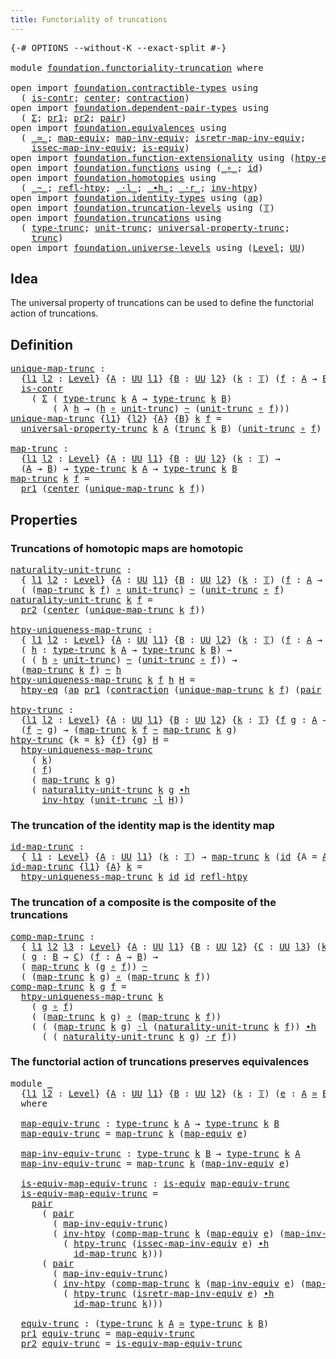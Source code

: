 ```yaml
---
title: Functoriality of truncations
---
```


<pre class="Agda"><a id="54" class="Symbol">{-#</a> <a id="58" class="Keyword">OPTIONS</a> <a id="66" class="Pragma">--without-K</a> <a id="78" class="Pragma">--exact-split</a> <a id="92" class="Symbol">#-}</a>

<a id="97" class="Keyword">module</a> <a id="104" href="foundation.functoriality-truncation.html" class="Module">foundation.functoriality-truncation</a> <a id="140" class="Keyword">where</a>

<a id="147" class="Keyword">open</a> <a id="152" class="Keyword">import</a> <a id="159" href="foundation.contractible-types.html" class="Module">foundation.contractible-types</a> <a id="189" class="Keyword">using</a>
  <a id="197" class="Symbol">(</a> <a id="199" href="foundation-core.contractible-types.html#1006" class="Function">is-contr</a><a id="207" class="Symbol">;</a> <a id="209" href="foundation-core.contractible-types.html#1098" class="Function">center</a><a id="215" class="Symbol">;</a> <a id="217" href="foundation-core.contractible-types.html#1438" class="Function">contraction</a><a id="228" class="Symbol">)</a>
<a id="230" class="Keyword">open</a> <a id="235" class="Keyword">import</a> <a id="242" href="foundation.dependent-pair-types.html" class="Module">foundation.dependent-pair-types</a> <a id="274" class="Keyword">using</a>
  <a id="282" class="Symbol">(</a> <a id="284" href="foundation-core.dependent-pair-types.html#515" class="Record">Σ</a><a id="285" class="Symbol">;</a> <a id="287" href="foundation-core.dependent-pair-types.html#605" class="Field">pr1</a><a id="290" class="Symbol">;</a> <a id="292" href="foundation-core.dependent-pair-types.html#617" class="Field">pr2</a><a id="295" class="Symbol">;</a> <a id="297" href="foundation-core.dependent-pair-types.html#588" class="InductiveConstructor">pair</a><a id="301" class="Symbol">)</a>
<a id="303" class="Keyword">open</a> <a id="308" class="Keyword">import</a> <a id="315" href="foundation.equivalences.html" class="Module">foundation.equivalences</a> <a id="339" class="Keyword">using</a>
  <a id="347" class="Symbol">(</a> <a id="349" href="foundation-core.equivalences.html#1621" class="Function Operator">_≃_</a><a id="352" class="Symbol">;</a> <a id="354" href="foundation-core.equivalences.html#1821" class="Function">map-equiv</a><a id="363" class="Symbol">;</a> <a id="365" href="foundation-core.equivalences.html#5036" class="Function">map-inv-equiv</a><a id="378" class="Symbol">;</a> <a id="380" href="foundation-core.equivalences.html#5251" class="Function">isretr-map-inv-equiv</a><a id="400" class="Symbol">;</a>
    <a id="406" href="foundation-core.equivalences.html#5119" class="Function">issec-map-inv-equiv</a><a id="425" class="Symbol">;</a> <a id="427" href="foundation-core.equivalences.html#1556" class="Function">is-equiv</a><a id="435" class="Symbol">)</a>
<a id="437" class="Keyword">open</a> <a id="442" class="Keyword">import</a> <a id="449" href="foundation.function-extensionality.html" class="Module">foundation.function-extensionality</a> <a id="484" class="Keyword">using</a> <a id="490" class="Symbol">(</a><a id="491" href="foundation-core.function-extensionality.html#965" class="Function">htpy-eq</a><a id="498" class="Symbol">)</a>
<a id="500" class="Keyword">open</a> <a id="505" class="Keyword">import</a> <a id="512" href="foundation.functions.html" class="Module">foundation.functions</a> <a id="533" class="Keyword">using</a> <a id="539" class="Symbol">(</a><a id="540" href="foundation-core.functions.html#420" class="Function Operator">_∘_</a><a id="543" class="Symbol">;</a> <a id="545" href="foundation-core.functions.html#322" class="Function">id</a><a id="547" class="Symbol">)</a>
<a id="549" class="Keyword">open</a> <a id="554" class="Keyword">import</a> <a id="561" href="foundation.homotopies.html" class="Module">foundation.homotopies</a> <a id="583" class="Keyword">using</a>
  <a id="591" class="Symbol">(</a> <a id="593" href="foundation-core.homotopies.html#627" class="Function Operator">_~_</a><a id="596" class="Symbol">;</a> <a id="598" href="foundation-core.homotopies.html#741" class="Function">refl-htpy</a><a id="607" class="Symbol">;</a> <a id="609" href="foundation-core.homotopies.html#1877" class="Function Operator">_·l_</a><a id="613" class="Symbol">;</a> <a id="615" href="foundation-core.homotopies.html#1167" class="Function Operator">_∙h_</a><a id="619" class="Symbol">;</a> <a id="621" href="foundation-core.homotopies.html#2083" class="Function Operator">_·r_</a><a id="625" class="Symbol">;</a> <a id="627" href="foundation-core.homotopies.html#998" class="Function">inv-htpy</a><a id="635" class="Symbol">)</a>
<a id="637" class="Keyword">open</a> <a id="642" class="Keyword">import</a> <a id="649" href="foundation.identity-types.html" class="Module">foundation.identity-types</a> <a id="675" class="Keyword">using</a> <a id="681" class="Symbol">(</a><a id="682" href="foundation-core.identity-types.html#4003" class="Function">ap</a><a id="684" class="Symbol">)</a>
<a id="686" class="Keyword">open</a> <a id="691" class="Keyword">import</a> <a id="698" href="foundation.truncation-levels.html" class="Module">foundation.truncation-levels</a> <a id="727" class="Keyword">using</a> <a id="733" class="Symbol">(</a><a id="734" href="foundation-core.truncation-levels.html#395" class="Datatype">𝕋</a><a id="735" class="Symbol">)</a>
<a id="737" class="Keyword">open</a> <a id="742" class="Keyword">import</a> <a id="749" href="foundation.truncations.html" class="Module">foundation.truncations</a> <a id="772" class="Keyword">using</a>
  <a id="780" class="Symbol">(</a> <a id="782" href="foundation.truncations.html#1298" class="Postulate">type-trunc</a><a id="792" class="Symbol">;</a> <a id="794" href="foundation.truncations.html#1586" class="Postulate">unit-trunc</a><a id="804" class="Symbol">;</a> <a id="806" href="foundation.truncations.html#2162" class="Function">universal-property-trunc</a><a id="830" class="Symbol">;</a>
    <a id="836" href="foundation.truncations.html#1446" class="Function">trunc</a><a id="841" class="Symbol">)</a>
<a id="843" class="Keyword">open</a> <a id="848" class="Keyword">import</a> <a id="855" href="foundation.universe-levels.html" class="Module">foundation.universe-levels</a> <a id="882" class="Keyword">using</a> <a id="888" class="Symbol">(</a><a id="889" href="Agda.Primitive.html#597" class="Postulate">Level</a><a id="894" class="Symbol">;</a> <a id="896" href="foundation-core.universe-levels.html#235" class="Primitive">UU</a><a id="898" class="Symbol">)</a>
</pre>
## Idea

The universal property of truncations can be used to define the functorial action of truncations.

## Definition

<pre class="Agda"><a id="unique-map-trunc"></a><a id="1036" href="foundation.functoriality-truncation.html#1036" class="Function">unique-map-trunc</a> <a id="1053" class="Symbol">:</a>
  <a id="1057" class="Symbol">{</a><a id="1058" href="foundation.functoriality-truncation.html#1058" class="Bound">l1</a> <a id="1061" href="foundation.functoriality-truncation.html#1061" class="Bound">l2</a> <a id="1064" class="Symbol">:</a> <a id="1066" href="Agda.Primitive.html#597" class="Postulate">Level</a><a id="1071" class="Symbol">}</a> <a id="1073" class="Symbol">{</a><a id="1074" href="foundation.functoriality-truncation.html#1074" class="Bound">A</a> <a id="1076" class="Symbol">:</a> <a id="1078" href="foundation-core.universe-levels.html#235" class="Primitive">UU</a> <a id="1081" href="foundation.functoriality-truncation.html#1058" class="Bound">l1</a><a id="1083" class="Symbol">}</a> <a id="1085" class="Symbol">{</a><a id="1086" href="foundation.functoriality-truncation.html#1086" class="Bound">B</a> <a id="1088" class="Symbol">:</a> <a id="1090" href="foundation-core.universe-levels.html#235" class="Primitive">UU</a> <a id="1093" href="foundation.functoriality-truncation.html#1061" class="Bound">l2</a><a id="1095" class="Symbol">}</a> <a id="1097" class="Symbol">(</a><a id="1098" href="foundation.functoriality-truncation.html#1098" class="Bound">k</a> <a id="1100" class="Symbol">:</a> <a id="1102" href="foundation-core.truncation-levels.html#395" class="Datatype">𝕋</a><a id="1103" class="Symbol">)</a> <a id="1105" class="Symbol">(</a><a id="1106" href="foundation.functoriality-truncation.html#1106" class="Bound">f</a> <a id="1108" class="Symbol">:</a> <a id="1110" href="foundation.functoriality-truncation.html#1074" class="Bound">A</a> <a id="1112" class="Symbol">→</a> <a id="1114" href="foundation.functoriality-truncation.html#1086" class="Bound">B</a><a id="1115" class="Symbol">)</a> <a id="1117" class="Symbol">→</a>
  <a id="1121" href="foundation-core.contractible-types.html#1006" class="Function">is-contr</a>
    <a id="1134" class="Symbol">(</a> <a id="1136" href="foundation-core.dependent-pair-types.html#515" class="Record">Σ</a> <a id="1138" class="Symbol">(</a> <a id="1140" href="foundation.truncations.html#1298" class="Postulate">type-trunc</a> <a id="1151" href="foundation.functoriality-truncation.html#1098" class="Bound">k</a> <a id="1153" href="foundation.functoriality-truncation.html#1074" class="Bound">A</a> <a id="1155" class="Symbol">→</a> <a id="1157" href="foundation.truncations.html#1298" class="Postulate">type-trunc</a> <a id="1168" href="foundation.functoriality-truncation.html#1098" class="Bound">k</a> <a id="1170" href="foundation.functoriality-truncation.html#1086" class="Bound">B</a><a id="1171" class="Symbol">)</a>
        <a id="1181" class="Symbol">(</a> <a id="1183" class="Symbol">λ</a> <a id="1185" href="foundation.functoriality-truncation.html#1185" class="Bound">h</a> <a id="1187" class="Symbol">→</a> <a id="1189" class="Symbol">(</a><a id="1190" href="foundation.functoriality-truncation.html#1185" class="Bound">h</a> <a id="1192" href="foundation-core.functions.html#420" class="Function Operator">∘</a> <a id="1194" href="foundation.truncations.html#1586" class="Postulate">unit-trunc</a><a id="1204" class="Symbol">)</a> <a id="1206" href="foundation-core.homotopies.html#627" class="Function Operator">~</a> <a id="1208" class="Symbol">(</a><a id="1209" href="foundation.truncations.html#1586" class="Postulate">unit-trunc</a> <a id="1220" href="foundation-core.functions.html#420" class="Function Operator">∘</a> <a id="1222" href="foundation.functoriality-truncation.html#1106" class="Bound">f</a><a id="1223" class="Symbol">)))</a>
<a id="1227" href="foundation.functoriality-truncation.html#1036" class="Function">unique-map-trunc</a> <a id="1244" class="Symbol">{</a><a id="1245" href="foundation.functoriality-truncation.html#1245" class="Bound">l1</a><a id="1247" class="Symbol">}</a> <a id="1249" class="Symbol">{</a><a id="1250" href="foundation.functoriality-truncation.html#1250" class="Bound">l2</a><a id="1252" class="Symbol">}</a> <a id="1254" class="Symbol">{</a><a id="1255" href="foundation.functoriality-truncation.html#1255" class="Bound">A</a><a id="1256" class="Symbol">}</a> <a id="1258" class="Symbol">{</a><a id="1259" href="foundation.functoriality-truncation.html#1259" class="Bound">B</a><a id="1260" class="Symbol">}</a> <a id="1262" href="foundation.functoriality-truncation.html#1262" class="Bound">k</a> <a id="1264" href="foundation.functoriality-truncation.html#1264" class="Bound">f</a> <a id="1266" class="Symbol">=</a>
  <a id="1270" href="foundation.truncations.html#2162" class="Function">universal-property-trunc</a> <a id="1295" href="foundation.functoriality-truncation.html#1262" class="Bound">k</a> <a id="1297" href="foundation.functoriality-truncation.html#1255" class="Bound">A</a> <a id="1299" class="Symbol">(</a><a id="1300" href="foundation.truncations.html#1446" class="Function">trunc</a> <a id="1306" href="foundation.functoriality-truncation.html#1262" class="Bound">k</a> <a id="1308" href="foundation.functoriality-truncation.html#1259" class="Bound">B</a><a id="1309" class="Symbol">)</a> <a id="1311" class="Symbol">(</a><a id="1312" href="foundation.truncations.html#1586" class="Postulate">unit-trunc</a> <a id="1323" href="foundation-core.functions.html#420" class="Function Operator">∘</a> <a id="1325" href="foundation.functoriality-truncation.html#1264" class="Bound">f</a><a id="1326" class="Symbol">)</a>

<a id="map-trunc"></a><a id="1329" href="foundation.functoriality-truncation.html#1329" class="Function">map-trunc</a> <a id="1339" class="Symbol">:</a>
  <a id="1343" class="Symbol">{</a><a id="1344" href="foundation.functoriality-truncation.html#1344" class="Bound">l1</a> <a id="1347" href="foundation.functoriality-truncation.html#1347" class="Bound">l2</a> <a id="1350" class="Symbol">:</a> <a id="1352" href="Agda.Primitive.html#597" class="Postulate">Level</a><a id="1357" class="Symbol">}</a> <a id="1359" class="Symbol">{</a><a id="1360" href="foundation.functoriality-truncation.html#1360" class="Bound">A</a> <a id="1362" class="Symbol">:</a> <a id="1364" href="foundation-core.universe-levels.html#235" class="Primitive">UU</a> <a id="1367" href="foundation.functoriality-truncation.html#1344" class="Bound">l1</a><a id="1369" class="Symbol">}</a> <a id="1371" class="Symbol">{</a><a id="1372" href="foundation.functoriality-truncation.html#1372" class="Bound">B</a> <a id="1374" class="Symbol">:</a> <a id="1376" href="foundation-core.universe-levels.html#235" class="Primitive">UU</a> <a id="1379" href="foundation.functoriality-truncation.html#1347" class="Bound">l2</a><a id="1381" class="Symbol">}</a> <a id="1383" class="Symbol">(</a><a id="1384" href="foundation.functoriality-truncation.html#1384" class="Bound">k</a> <a id="1386" class="Symbol">:</a> <a id="1388" href="foundation-core.truncation-levels.html#395" class="Datatype">𝕋</a><a id="1389" class="Symbol">)</a> <a id="1391" class="Symbol">→</a>
  <a id="1395" class="Symbol">(</a><a id="1396" href="foundation.functoriality-truncation.html#1360" class="Bound">A</a> <a id="1398" class="Symbol">→</a> <a id="1400" href="foundation.functoriality-truncation.html#1372" class="Bound">B</a><a id="1401" class="Symbol">)</a> <a id="1403" class="Symbol">→</a> <a id="1405" href="foundation.truncations.html#1298" class="Postulate">type-trunc</a> <a id="1416" href="foundation.functoriality-truncation.html#1384" class="Bound">k</a> <a id="1418" href="foundation.functoriality-truncation.html#1360" class="Bound">A</a> <a id="1420" class="Symbol">→</a> <a id="1422" href="foundation.truncations.html#1298" class="Postulate">type-trunc</a> <a id="1433" href="foundation.functoriality-truncation.html#1384" class="Bound">k</a> <a id="1435" href="foundation.functoriality-truncation.html#1372" class="Bound">B</a>
<a id="1437" href="foundation.functoriality-truncation.html#1329" class="Function">map-trunc</a> <a id="1447" href="foundation.functoriality-truncation.html#1447" class="Bound">k</a> <a id="1449" href="foundation.functoriality-truncation.html#1449" class="Bound">f</a> <a id="1451" class="Symbol">=</a>
  <a id="1455" href="foundation-core.dependent-pair-types.html#605" class="Field">pr1</a> <a id="1459" class="Symbol">(</a><a id="1460" href="foundation-core.contractible-types.html#1098" class="Function">center</a> <a id="1467" class="Symbol">(</a><a id="1468" href="foundation.functoriality-truncation.html#1036" class="Function">unique-map-trunc</a> <a id="1485" href="foundation.functoriality-truncation.html#1447" class="Bound">k</a> <a id="1487" href="foundation.functoriality-truncation.html#1449" class="Bound">f</a><a id="1488" class="Symbol">))</a>
</pre>
## Properties

### Truncations of homotopic maps are homotopic

<pre class="Agda"><a id="naturality-unit-trunc"></a><a id="1568" href="foundation.functoriality-truncation.html#1568" class="Function">naturality-unit-trunc</a> <a id="1590" class="Symbol">:</a>
  <a id="1594" class="Symbol">{</a> <a id="1596" href="foundation.functoriality-truncation.html#1596" class="Bound">l1</a> <a id="1599" href="foundation.functoriality-truncation.html#1599" class="Bound">l2</a> <a id="1602" class="Symbol">:</a> <a id="1604" href="Agda.Primitive.html#597" class="Postulate">Level</a><a id="1609" class="Symbol">}</a> <a id="1611" class="Symbol">{</a><a id="1612" href="foundation.functoriality-truncation.html#1612" class="Bound">A</a> <a id="1614" class="Symbol">:</a> <a id="1616" href="foundation-core.universe-levels.html#235" class="Primitive">UU</a> <a id="1619" href="foundation.functoriality-truncation.html#1596" class="Bound">l1</a><a id="1621" class="Symbol">}</a> <a id="1623" class="Symbol">{</a><a id="1624" href="foundation.functoriality-truncation.html#1624" class="Bound">B</a> <a id="1626" class="Symbol">:</a> <a id="1628" href="foundation-core.universe-levels.html#235" class="Primitive">UU</a> <a id="1631" href="foundation.functoriality-truncation.html#1599" class="Bound">l2</a><a id="1633" class="Symbol">}</a> <a id="1635" class="Symbol">(</a><a id="1636" href="foundation.functoriality-truncation.html#1636" class="Bound">k</a> <a id="1638" class="Symbol">:</a> <a id="1640" href="foundation-core.truncation-levels.html#395" class="Datatype">𝕋</a><a id="1641" class="Symbol">)</a> <a id="1643" class="Symbol">(</a><a id="1644" href="foundation.functoriality-truncation.html#1644" class="Bound">f</a> <a id="1646" class="Symbol">:</a> <a id="1648" href="foundation.functoriality-truncation.html#1612" class="Bound">A</a> <a id="1650" class="Symbol">→</a> <a id="1652" href="foundation.functoriality-truncation.html#1624" class="Bound">B</a><a id="1653" class="Symbol">)</a> <a id="1655" class="Symbol">→</a>
  <a id="1659" class="Symbol">(</a> <a id="1661" class="Symbol">(</a><a id="1662" href="foundation.functoriality-truncation.html#1329" class="Function">map-trunc</a> <a id="1672" href="foundation.functoriality-truncation.html#1636" class="Bound">k</a> <a id="1674" href="foundation.functoriality-truncation.html#1644" class="Bound">f</a><a id="1675" class="Symbol">)</a> <a id="1677" href="foundation-core.functions.html#420" class="Function Operator">∘</a> <a id="1679" href="foundation.truncations.html#1586" class="Postulate">unit-trunc</a><a id="1689" class="Symbol">)</a> <a id="1691" href="foundation-core.homotopies.html#627" class="Function Operator">~</a> <a id="1693" class="Symbol">(</a><a id="1694" href="foundation.truncations.html#1586" class="Postulate">unit-trunc</a> <a id="1705" href="foundation-core.functions.html#420" class="Function Operator">∘</a> <a id="1707" href="foundation.functoriality-truncation.html#1644" class="Bound">f</a><a id="1708" class="Symbol">)</a>
<a id="1710" href="foundation.functoriality-truncation.html#1568" class="Function">naturality-unit-trunc</a> <a id="1732" href="foundation.functoriality-truncation.html#1732" class="Bound">k</a> <a id="1734" href="foundation.functoriality-truncation.html#1734" class="Bound">f</a> <a id="1736" class="Symbol">=</a>
  <a id="1740" href="foundation-core.dependent-pair-types.html#617" class="Field">pr2</a> <a id="1744" class="Symbol">(</a><a id="1745" href="foundation-core.contractible-types.html#1098" class="Function">center</a> <a id="1752" class="Symbol">(</a><a id="1753" href="foundation.functoriality-truncation.html#1036" class="Function">unique-map-trunc</a> <a id="1770" href="foundation.functoriality-truncation.html#1732" class="Bound">k</a> <a id="1772" href="foundation.functoriality-truncation.html#1734" class="Bound">f</a><a id="1773" class="Symbol">))</a>

<a id="htpy-uniqueness-map-trunc"></a><a id="1777" href="foundation.functoriality-truncation.html#1777" class="Function">htpy-uniqueness-map-trunc</a> <a id="1803" class="Symbol">:</a>
  <a id="1807" class="Symbol">{</a> <a id="1809" href="foundation.functoriality-truncation.html#1809" class="Bound">l1</a> <a id="1812" href="foundation.functoriality-truncation.html#1812" class="Bound">l2</a> <a id="1815" class="Symbol">:</a> <a id="1817" href="Agda.Primitive.html#597" class="Postulate">Level</a><a id="1822" class="Symbol">}</a> <a id="1824" class="Symbol">{</a><a id="1825" href="foundation.functoriality-truncation.html#1825" class="Bound">A</a> <a id="1827" class="Symbol">:</a> <a id="1829" href="foundation-core.universe-levels.html#235" class="Primitive">UU</a> <a id="1832" href="foundation.functoriality-truncation.html#1809" class="Bound">l1</a><a id="1834" class="Symbol">}</a> <a id="1836" class="Symbol">{</a><a id="1837" href="foundation.functoriality-truncation.html#1837" class="Bound">B</a> <a id="1839" class="Symbol">:</a> <a id="1841" href="foundation-core.universe-levels.html#235" class="Primitive">UU</a> <a id="1844" href="foundation.functoriality-truncation.html#1812" class="Bound">l2</a><a id="1846" class="Symbol">}</a> <a id="1848" class="Symbol">(</a><a id="1849" href="foundation.functoriality-truncation.html#1849" class="Bound">k</a> <a id="1851" class="Symbol">:</a> <a id="1853" href="foundation-core.truncation-levels.html#395" class="Datatype">𝕋</a><a id="1854" class="Symbol">)</a> <a id="1856" class="Symbol">(</a><a id="1857" href="foundation.functoriality-truncation.html#1857" class="Bound">f</a> <a id="1859" class="Symbol">:</a> <a id="1861" href="foundation.functoriality-truncation.html#1825" class="Bound">A</a> <a id="1863" class="Symbol">→</a> <a id="1865" href="foundation.functoriality-truncation.html#1837" class="Bound">B</a><a id="1866" class="Symbol">)</a> <a id="1868" class="Symbol">→</a>
  <a id="1872" class="Symbol">(</a> <a id="1874" href="foundation.functoriality-truncation.html#1874" class="Bound">h</a> <a id="1876" class="Symbol">:</a> <a id="1878" href="foundation.truncations.html#1298" class="Postulate">type-trunc</a> <a id="1889" href="foundation.functoriality-truncation.html#1849" class="Bound">k</a> <a id="1891" href="foundation.functoriality-truncation.html#1825" class="Bound">A</a> <a id="1893" class="Symbol">→</a> <a id="1895" href="foundation.truncations.html#1298" class="Postulate">type-trunc</a> <a id="1906" href="foundation.functoriality-truncation.html#1849" class="Bound">k</a> <a id="1908" href="foundation.functoriality-truncation.html#1837" class="Bound">B</a><a id="1909" class="Symbol">)</a> <a id="1911" class="Symbol">→</a>
  <a id="1915" class="Symbol">(</a> <a id="1917" class="Symbol">(</a> <a id="1919" href="foundation.functoriality-truncation.html#1874" class="Bound">h</a> <a id="1921" href="foundation-core.functions.html#420" class="Function Operator">∘</a> <a id="1923" href="foundation.truncations.html#1586" class="Postulate">unit-trunc</a><a id="1933" class="Symbol">)</a> <a id="1935" href="foundation-core.homotopies.html#627" class="Function Operator">~</a> <a id="1937" class="Symbol">(</a><a id="1938" href="foundation.truncations.html#1586" class="Postulate">unit-trunc</a> <a id="1949" href="foundation-core.functions.html#420" class="Function Operator">∘</a> <a id="1951" href="foundation.functoriality-truncation.html#1857" class="Bound">f</a><a id="1952" class="Symbol">))</a> <a id="1955" class="Symbol">→</a>
  <a id="1959" class="Symbol">(</a><a id="1960" href="foundation.functoriality-truncation.html#1329" class="Function">map-trunc</a> <a id="1970" href="foundation.functoriality-truncation.html#1849" class="Bound">k</a> <a id="1972" href="foundation.functoriality-truncation.html#1857" class="Bound">f</a><a id="1973" class="Symbol">)</a> <a id="1975" href="foundation-core.homotopies.html#627" class="Function Operator">~</a> <a id="1977" href="foundation.functoriality-truncation.html#1874" class="Bound">h</a>
<a id="1979" href="foundation.functoriality-truncation.html#1777" class="Function">htpy-uniqueness-map-trunc</a> <a id="2005" href="foundation.functoriality-truncation.html#2005" class="Bound">k</a> <a id="2007" href="foundation.functoriality-truncation.html#2007" class="Bound">f</a> <a id="2009" href="foundation.functoriality-truncation.html#2009" class="Bound">h</a> <a id="2011" href="foundation.functoriality-truncation.html#2011" class="Bound">H</a> <a id="2013" class="Symbol">=</a>
  <a id="2017" href="foundation-core.function-extensionality.html#965" class="Function">htpy-eq</a> <a id="2025" class="Symbol">(</a><a id="2026" href="foundation-core.identity-types.html#4003" class="Function">ap</a> <a id="2029" href="foundation-core.dependent-pair-types.html#605" class="Field">pr1</a> <a id="2033" class="Symbol">(</a><a id="2034" href="foundation-core.contractible-types.html#1438" class="Function">contraction</a> <a id="2046" class="Symbol">(</a><a id="2047" href="foundation.functoriality-truncation.html#1036" class="Function">unique-map-trunc</a> <a id="2064" href="foundation.functoriality-truncation.html#2005" class="Bound">k</a> <a id="2066" href="foundation.functoriality-truncation.html#2007" class="Bound">f</a><a id="2067" class="Symbol">)</a> <a id="2069" class="Symbol">(</a><a id="2070" href="foundation-core.dependent-pair-types.html#588" class="InductiveConstructor">pair</a> <a id="2075" href="foundation.functoriality-truncation.html#2009" class="Bound">h</a> <a id="2077" href="foundation.functoriality-truncation.html#2011" class="Bound">H</a><a id="2078" class="Symbol">)))</a>

<a id="htpy-trunc"></a><a id="2083" href="foundation.functoriality-truncation.html#2083" class="Function">htpy-trunc</a> <a id="2094" class="Symbol">:</a>
  <a id="2098" class="Symbol">{</a><a id="2099" href="foundation.functoriality-truncation.html#2099" class="Bound">l1</a> <a id="2102" href="foundation.functoriality-truncation.html#2102" class="Bound">l2</a> <a id="2105" class="Symbol">:</a> <a id="2107" href="Agda.Primitive.html#597" class="Postulate">Level</a><a id="2112" class="Symbol">}</a> <a id="2114" class="Symbol">{</a><a id="2115" href="foundation.functoriality-truncation.html#2115" class="Bound">A</a> <a id="2117" class="Symbol">:</a> <a id="2119" href="foundation-core.universe-levels.html#235" class="Primitive">UU</a> <a id="2122" href="foundation.functoriality-truncation.html#2099" class="Bound">l1</a><a id="2124" class="Symbol">}</a> <a id="2126" class="Symbol">{</a><a id="2127" href="foundation.functoriality-truncation.html#2127" class="Bound">B</a> <a id="2129" class="Symbol">:</a> <a id="2131" href="foundation-core.universe-levels.html#235" class="Primitive">UU</a> <a id="2134" href="foundation.functoriality-truncation.html#2102" class="Bound">l2</a><a id="2136" class="Symbol">}</a> <a id="2138" class="Symbol">{</a><a id="2139" href="foundation.functoriality-truncation.html#2139" class="Bound">k</a> <a id="2141" class="Symbol">:</a> <a id="2143" href="foundation-core.truncation-levels.html#395" class="Datatype">𝕋</a><a id="2144" class="Symbol">}</a> <a id="2146" class="Symbol">{</a><a id="2147" href="foundation.functoriality-truncation.html#2147" class="Bound">f</a> <a id="2149" href="foundation.functoriality-truncation.html#2149" class="Bound">g</a> <a id="2151" class="Symbol">:</a> <a id="2153" href="foundation.functoriality-truncation.html#2115" class="Bound">A</a> <a id="2155" class="Symbol">→</a> <a id="2157" href="foundation.functoriality-truncation.html#2127" class="Bound">B</a><a id="2158" class="Symbol">}</a> <a id="2160" class="Symbol">→</a>
  <a id="2164" class="Symbol">(</a><a id="2165" href="foundation.functoriality-truncation.html#2147" class="Bound">f</a> <a id="2167" href="foundation-core.homotopies.html#627" class="Function Operator">~</a> <a id="2169" href="foundation.functoriality-truncation.html#2149" class="Bound">g</a><a id="2170" class="Symbol">)</a> <a id="2172" class="Symbol">→</a> <a id="2174" class="Symbol">(</a><a id="2175" href="foundation.functoriality-truncation.html#1329" class="Function">map-trunc</a> <a id="2185" href="foundation.functoriality-truncation.html#2139" class="Bound">k</a> <a id="2187" href="foundation.functoriality-truncation.html#2147" class="Bound">f</a> <a id="2189" href="foundation-core.homotopies.html#627" class="Function Operator">~</a> <a id="2191" href="foundation.functoriality-truncation.html#1329" class="Function">map-trunc</a> <a id="2201" href="foundation.functoriality-truncation.html#2139" class="Bound">k</a> <a id="2203" href="foundation.functoriality-truncation.html#2149" class="Bound">g</a><a id="2204" class="Symbol">)</a>
<a id="2206" href="foundation.functoriality-truncation.html#2083" class="Function">htpy-trunc</a> <a id="2217" class="Symbol">{</a><a id="2218" class="Argument">k</a> <a id="2220" class="Symbol">=</a> <a id="2222" href="foundation.functoriality-truncation.html#2222" class="Bound">k</a><a id="2223" class="Symbol">}</a> <a id="2225" class="Symbol">{</a><a id="2226" href="foundation.functoriality-truncation.html#2226" class="Bound">f</a><a id="2227" class="Symbol">}</a> <a id="2229" class="Symbol">{</a><a id="2230" href="foundation.functoriality-truncation.html#2230" class="Bound">g</a><a id="2231" class="Symbol">}</a> <a id="2233" href="foundation.functoriality-truncation.html#2233" class="Bound">H</a> <a id="2235" class="Symbol">=</a>
  <a id="2239" href="foundation.functoriality-truncation.html#1777" class="Function">htpy-uniqueness-map-trunc</a>
    <a id="2269" class="Symbol">(</a> <a id="2271" href="foundation.functoriality-truncation.html#2222" class="Bound">k</a><a id="2272" class="Symbol">)</a>
    <a id="2278" class="Symbol">(</a> <a id="2280" href="foundation.functoriality-truncation.html#2226" class="Bound">f</a><a id="2281" class="Symbol">)</a>
    <a id="2287" class="Symbol">(</a> <a id="2289" href="foundation.functoriality-truncation.html#1329" class="Function">map-trunc</a> <a id="2299" href="foundation.functoriality-truncation.html#2222" class="Bound">k</a> <a id="2301" href="foundation.functoriality-truncation.html#2230" class="Bound">g</a><a id="2302" class="Symbol">)</a>
    <a id="2308" class="Symbol">(</a> <a id="2310" href="foundation.functoriality-truncation.html#1568" class="Function">naturality-unit-trunc</a> <a id="2332" href="foundation.functoriality-truncation.html#2222" class="Bound">k</a> <a id="2334" href="foundation.functoriality-truncation.html#2230" class="Bound">g</a> <a id="2336" href="foundation-core.homotopies.html#1167" class="Function Operator">∙h</a>
      <a id="2345" href="foundation-core.homotopies.html#998" class="Function">inv-htpy</a> <a id="2354" class="Symbol">(</a><a id="2355" href="foundation.truncations.html#1586" class="Postulate">unit-trunc</a> <a id="2366" href="foundation-core.homotopies.html#1877" class="Function Operator">·l</a> <a id="2369" href="foundation.functoriality-truncation.html#2233" class="Bound">H</a><a id="2370" class="Symbol">))</a>
</pre>
### The truncation of the identity map is the identity map

<pre class="Agda"><a id="id-map-trunc"></a><a id="2446" href="foundation.functoriality-truncation.html#2446" class="Function">id-map-trunc</a> <a id="2459" class="Symbol">:</a>
  <a id="2463" class="Symbol">{</a> <a id="2465" href="foundation.functoriality-truncation.html#2465" class="Bound">l1</a> <a id="2468" class="Symbol">:</a> <a id="2470" href="Agda.Primitive.html#597" class="Postulate">Level</a><a id="2475" class="Symbol">}</a> <a id="2477" class="Symbol">{</a><a id="2478" href="foundation.functoriality-truncation.html#2478" class="Bound">A</a> <a id="2480" class="Symbol">:</a> <a id="2482" href="foundation-core.universe-levels.html#235" class="Primitive">UU</a> <a id="2485" href="foundation.functoriality-truncation.html#2465" class="Bound">l1</a><a id="2487" class="Symbol">}</a> <a id="2489" class="Symbol">(</a><a id="2490" href="foundation.functoriality-truncation.html#2490" class="Bound">k</a> <a id="2492" class="Symbol">:</a> <a id="2494" href="foundation-core.truncation-levels.html#395" class="Datatype">𝕋</a><a id="2495" class="Symbol">)</a> <a id="2497" class="Symbol">→</a> <a id="2499" href="foundation.functoriality-truncation.html#1329" class="Function">map-trunc</a> <a id="2509" href="foundation.functoriality-truncation.html#2490" class="Bound">k</a> <a id="2511" class="Symbol">(</a><a id="2512" href="foundation-core.functions.html#322" class="Function">id</a> <a id="2515" class="Symbol">{</a><a id="2516" class="Argument">A</a> <a id="2518" class="Symbol">=</a> <a id="2520" href="foundation.functoriality-truncation.html#2478" class="Bound">A</a><a id="2521" class="Symbol">})</a> <a id="2524" href="foundation-core.homotopies.html#627" class="Function Operator">~</a> <a id="2526" href="foundation-core.functions.html#322" class="Function">id</a>
<a id="2529" href="foundation.functoriality-truncation.html#2446" class="Function">id-map-trunc</a> <a id="2542" class="Symbol">{</a><a id="2543" href="foundation.functoriality-truncation.html#2543" class="Bound">l1</a><a id="2545" class="Symbol">}</a> <a id="2547" class="Symbol">{</a><a id="2548" href="foundation.functoriality-truncation.html#2548" class="Bound">A</a><a id="2549" class="Symbol">}</a> <a id="2551" href="foundation.functoriality-truncation.html#2551" class="Bound">k</a> <a id="2553" class="Symbol">=</a>
  <a id="2557" href="foundation.functoriality-truncation.html#1777" class="Function">htpy-uniqueness-map-trunc</a> <a id="2583" href="foundation.functoriality-truncation.html#2551" class="Bound">k</a> <a id="2585" href="foundation-core.functions.html#322" class="Function">id</a> <a id="2588" href="foundation-core.functions.html#322" class="Function">id</a> <a id="2591" href="foundation-core.homotopies.html#741" class="Function">refl-htpy</a>
</pre>
### The truncation of a composite is the composite of the truncations

<pre class="Agda"><a id="comp-map-trunc"></a><a id="2685" href="foundation.functoriality-truncation.html#2685" class="Function">comp-map-trunc</a> <a id="2700" class="Symbol">:</a>
  <a id="2704" class="Symbol">{</a> <a id="2706" href="foundation.functoriality-truncation.html#2706" class="Bound">l1</a> <a id="2709" href="foundation.functoriality-truncation.html#2709" class="Bound">l2</a> <a id="2712" href="foundation.functoriality-truncation.html#2712" class="Bound">l3</a> <a id="2715" class="Symbol">:</a> <a id="2717" href="Agda.Primitive.html#597" class="Postulate">Level</a><a id="2722" class="Symbol">}</a> <a id="2724" class="Symbol">{</a><a id="2725" href="foundation.functoriality-truncation.html#2725" class="Bound">A</a> <a id="2727" class="Symbol">:</a> <a id="2729" href="foundation-core.universe-levels.html#235" class="Primitive">UU</a> <a id="2732" href="foundation.functoriality-truncation.html#2706" class="Bound">l1</a><a id="2734" class="Symbol">}</a> <a id="2736" class="Symbol">{</a><a id="2737" href="foundation.functoriality-truncation.html#2737" class="Bound">B</a> <a id="2739" class="Symbol">:</a> <a id="2741" href="foundation-core.universe-levels.html#235" class="Primitive">UU</a> <a id="2744" href="foundation.functoriality-truncation.html#2709" class="Bound">l2</a><a id="2746" class="Symbol">}</a> <a id="2748" class="Symbol">{</a><a id="2749" href="foundation.functoriality-truncation.html#2749" class="Bound">C</a> <a id="2751" class="Symbol">:</a> <a id="2753" href="foundation-core.universe-levels.html#235" class="Primitive">UU</a> <a id="2756" href="foundation.functoriality-truncation.html#2712" class="Bound">l3</a><a id="2758" class="Symbol">}</a> <a id="2760" class="Symbol">(</a><a id="2761" href="foundation.functoriality-truncation.html#2761" class="Bound">k</a> <a id="2763" class="Symbol">:</a> <a id="2765" href="foundation-core.truncation-levels.html#395" class="Datatype">𝕋</a><a id="2766" class="Symbol">)</a>
  <a id="2770" class="Symbol">(</a> <a id="2772" href="foundation.functoriality-truncation.html#2772" class="Bound">g</a> <a id="2774" class="Symbol">:</a> <a id="2776" href="foundation.functoriality-truncation.html#2737" class="Bound">B</a> <a id="2778" class="Symbol">→</a> <a id="2780" href="foundation.functoriality-truncation.html#2749" class="Bound">C</a><a id="2781" class="Symbol">)</a> <a id="2783" class="Symbol">(</a><a id="2784" href="foundation.functoriality-truncation.html#2784" class="Bound">f</a> <a id="2786" class="Symbol">:</a> <a id="2788" href="foundation.functoriality-truncation.html#2725" class="Bound">A</a> <a id="2790" class="Symbol">→</a> <a id="2792" href="foundation.functoriality-truncation.html#2737" class="Bound">B</a><a id="2793" class="Symbol">)</a> <a id="2795" class="Symbol">→</a>
  <a id="2799" class="Symbol">(</a> <a id="2801" href="foundation.functoriality-truncation.html#1329" class="Function">map-trunc</a> <a id="2811" href="foundation.functoriality-truncation.html#2761" class="Bound">k</a> <a id="2813" class="Symbol">(</a><a id="2814" href="foundation.functoriality-truncation.html#2772" class="Bound">g</a> <a id="2816" href="foundation-core.functions.html#420" class="Function Operator">∘</a> <a id="2818" href="foundation.functoriality-truncation.html#2784" class="Bound">f</a><a id="2819" class="Symbol">))</a> <a id="2822" href="foundation-core.homotopies.html#627" class="Function Operator">~</a>
  <a id="2826" class="Symbol">(</a> <a id="2828" class="Symbol">(</a><a id="2829" href="foundation.functoriality-truncation.html#1329" class="Function">map-trunc</a> <a id="2839" href="foundation.functoriality-truncation.html#2761" class="Bound">k</a> <a id="2841" href="foundation.functoriality-truncation.html#2772" class="Bound">g</a><a id="2842" class="Symbol">)</a> <a id="2844" href="foundation-core.functions.html#420" class="Function Operator">∘</a> <a id="2846" class="Symbol">(</a><a id="2847" href="foundation.functoriality-truncation.html#1329" class="Function">map-trunc</a> <a id="2857" href="foundation.functoriality-truncation.html#2761" class="Bound">k</a> <a id="2859" href="foundation.functoriality-truncation.html#2784" class="Bound">f</a><a id="2860" class="Symbol">))</a>
<a id="2863" href="foundation.functoriality-truncation.html#2685" class="Function">comp-map-trunc</a> <a id="2878" href="foundation.functoriality-truncation.html#2878" class="Bound">k</a> <a id="2880" href="foundation.functoriality-truncation.html#2880" class="Bound">g</a> <a id="2882" href="foundation.functoriality-truncation.html#2882" class="Bound">f</a> <a id="2884" class="Symbol">=</a>
  <a id="2888" href="foundation.functoriality-truncation.html#1777" class="Function">htpy-uniqueness-map-trunc</a> <a id="2914" href="foundation.functoriality-truncation.html#2878" class="Bound">k</a>
    <a id="2920" class="Symbol">(</a> <a id="2922" href="foundation.functoriality-truncation.html#2880" class="Bound">g</a> <a id="2924" href="foundation-core.functions.html#420" class="Function Operator">∘</a> <a id="2926" href="foundation.functoriality-truncation.html#2882" class="Bound">f</a><a id="2927" class="Symbol">)</a>
    <a id="2933" class="Symbol">(</a> <a id="2935" class="Symbol">(</a><a id="2936" href="foundation.functoriality-truncation.html#1329" class="Function">map-trunc</a> <a id="2946" href="foundation.functoriality-truncation.html#2878" class="Bound">k</a> <a id="2948" href="foundation.functoriality-truncation.html#2880" class="Bound">g</a><a id="2949" class="Symbol">)</a> <a id="2951" href="foundation-core.functions.html#420" class="Function Operator">∘</a> <a id="2953" class="Symbol">(</a><a id="2954" href="foundation.functoriality-truncation.html#1329" class="Function">map-trunc</a> <a id="2964" href="foundation.functoriality-truncation.html#2878" class="Bound">k</a> <a id="2966" href="foundation.functoriality-truncation.html#2882" class="Bound">f</a><a id="2967" class="Symbol">))</a>
    <a id="2974" class="Symbol">(</a> <a id="2976" class="Symbol">(</a> <a id="2978" class="Symbol">(</a><a id="2979" href="foundation.functoriality-truncation.html#1329" class="Function">map-trunc</a> <a id="2989" href="foundation.functoriality-truncation.html#2878" class="Bound">k</a> <a id="2991" href="foundation.functoriality-truncation.html#2880" class="Bound">g</a><a id="2992" class="Symbol">)</a> <a id="2994" href="foundation-core.homotopies.html#1877" class="Function Operator">·l</a> <a id="2997" class="Symbol">(</a><a id="2998" href="foundation.functoriality-truncation.html#1568" class="Function">naturality-unit-trunc</a> <a id="3020" href="foundation.functoriality-truncation.html#2878" class="Bound">k</a> <a id="3022" href="foundation.functoriality-truncation.html#2882" class="Bound">f</a><a id="3023" class="Symbol">))</a> <a id="3026" href="foundation-core.homotopies.html#1167" class="Function Operator">∙h</a>
      <a id="3035" class="Symbol">(</a> <a id="3037" class="Symbol">(</a> <a id="3039" href="foundation.functoriality-truncation.html#1568" class="Function">naturality-unit-trunc</a> <a id="3061" href="foundation.functoriality-truncation.html#2878" class="Bound">k</a> <a id="3063" href="foundation.functoriality-truncation.html#2880" class="Bound">g</a><a id="3064" class="Symbol">)</a> <a id="3066" href="foundation-core.homotopies.html#2083" class="Function Operator">·r</a> <a id="3069" href="foundation.functoriality-truncation.html#2882" class="Bound">f</a><a id="3070" class="Symbol">))</a>
</pre>
### The functorial action of truncations preserves equivalences

<pre class="Agda"><a id="3151" class="Keyword">module</a> <a id="3158" href="foundation.functoriality-truncation.html#3158" class="Module">_</a>
  <a id="3162" class="Symbol">{</a><a id="3163" href="foundation.functoriality-truncation.html#3163" class="Bound">l1</a> <a id="3166" href="foundation.functoriality-truncation.html#3166" class="Bound">l2</a> <a id="3169" class="Symbol">:</a> <a id="3171" href="Agda.Primitive.html#597" class="Postulate">Level</a><a id="3176" class="Symbol">}</a> <a id="3178" class="Symbol">{</a><a id="3179" href="foundation.functoriality-truncation.html#3179" class="Bound">A</a> <a id="3181" class="Symbol">:</a> <a id="3183" href="foundation-core.universe-levels.html#235" class="Primitive">UU</a> <a id="3186" href="foundation.functoriality-truncation.html#3163" class="Bound">l1</a><a id="3188" class="Symbol">}</a> <a id="3190" class="Symbol">{</a><a id="3191" href="foundation.functoriality-truncation.html#3191" class="Bound">B</a> <a id="3193" class="Symbol">:</a> <a id="3195" href="foundation-core.universe-levels.html#235" class="Primitive">UU</a> <a id="3198" href="foundation.functoriality-truncation.html#3166" class="Bound">l2</a><a id="3200" class="Symbol">}</a> <a id="3202" class="Symbol">(</a><a id="3203" href="foundation.functoriality-truncation.html#3203" class="Bound">k</a> <a id="3205" class="Symbol">:</a> <a id="3207" href="foundation-core.truncation-levels.html#395" class="Datatype">𝕋</a><a id="3208" class="Symbol">)</a> <a id="3210" class="Symbol">(</a><a id="3211" href="foundation.functoriality-truncation.html#3211" class="Bound">e</a> <a id="3213" class="Symbol">:</a> <a id="3215" href="foundation.functoriality-truncation.html#3179" class="Bound">A</a> <a id="3217" href="foundation-core.equivalences.html#1621" class="Function Operator">≃</a> <a id="3219" href="foundation.functoriality-truncation.html#3191" class="Bound">B</a><a id="3220" class="Symbol">)</a>
  <a id="3224" class="Keyword">where</a>

  <a id="3233" href="foundation.functoriality-truncation.html#3233" class="Function">map-equiv-trunc</a> <a id="3249" class="Symbol">:</a> <a id="3251" href="foundation.truncations.html#1298" class="Postulate">type-trunc</a> <a id="3262" href="foundation.functoriality-truncation.html#3203" class="Bound">k</a> <a id="3264" href="foundation.functoriality-truncation.html#3179" class="Bound">A</a> <a id="3266" class="Symbol">→</a> <a id="3268" href="foundation.truncations.html#1298" class="Postulate">type-trunc</a> <a id="3279" href="foundation.functoriality-truncation.html#3203" class="Bound">k</a> <a id="3281" href="foundation.functoriality-truncation.html#3191" class="Bound">B</a>
  <a id="3285" href="foundation.functoriality-truncation.html#3233" class="Function">map-equiv-trunc</a> <a id="3301" class="Symbol">=</a> <a id="3303" href="foundation.functoriality-truncation.html#1329" class="Function">map-trunc</a> <a id="3313" href="foundation.functoriality-truncation.html#3203" class="Bound">k</a> <a id="3315" class="Symbol">(</a><a id="3316" href="foundation-core.equivalences.html#1821" class="Function">map-equiv</a> <a id="3326" href="foundation.functoriality-truncation.html#3211" class="Bound">e</a><a id="3327" class="Symbol">)</a>

  <a id="3332" href="foundation.functoriality-truncation.html#3332" class="Function">map-inv-equiv-trunc</a> <a id="3352" class="Symbol">:</a> <a id="3354" href="foundation.truncations.html#1298" class="Postulate">type-trunc</a> <a id="3365" href="foundation.functoriality-truncation.html#3203" class="Bound">k</a> <a id="3367" href="foundation.functoriality-truncation.html#3191" class="Bound">B</a> <a id="3369" class="Symbol">→</a> <a id="3371" href="foundation.truncations.html#1298" class="Postulate">type-trunc</a> <a id="3382" href="foundation.functoriality-truncation.html#3203" class="Bound">k</a> <a id="3384" href="foundation.functoriality-truncation.html#3179" class="Bound">A</a>
  <a id="3388" href="foundation.functoriality-truncation.html#3332" class="Function">map-inv-equiv-trunc</a> <a id="3408" class="Symbol">=</a> <a id="3410" href="foundation.functoriality-truncation.html#1329" class="Function">map-trunc</a> <a id="3420" href="foundation.functoriality-truncation.html#3203" class="Bound">k</a> <a id="3422" class="Symbol">(</a><a id="3423" href="foundation-core.equivalences.html#5036" class="Function">map-inv-equiv</a> <a id="3437" href="foundation.functoriality-truncation.html#3211" class="Bound">e</a><a id="3438" class="Symbol">)</a>

  <a id="3443" href="foundation.functoriality-truncation.html#3443" class="Function">is-equiv-map-equiv-trunc</a> <a id="3468" class="Symbol">:</a> <a id="3470" href="foundation-core.equivalences.html#1556" class="Function">is-equiv</a> <a id="3479" href="foundation.functoriality-truncation.html#3233" class="Function">map-equiv-trunc</a>
  <a id="3497" href="foundation.functoriality-truncation.html#3443" class="Function">is-equiv-map-equiv-trunc</a> <a id="3522" class="Symbol">=</a>
    <a id="3528" href="foundation-core.dependent-pair-types.html#588" class="InductiveConstructor">pair</a>
      <a id="3539" class="Symbol">(</a> <a id="3541" href="foundation-core.dependent-pair-types.html#588" class="InductiveConstructor">pair</a>
        <a id="3554" class="Symbol">(</a> <a id="3556" href="foundation.functoriality-truncation.html#3332" class="Function">map-inv-equiv-trunc</a><a id="3575" class="Symbol">)</a>
        <a id="3585" class="Symbol">(</a> <a id="3587" href="foundation-core.homotopies.html#998" class="Function">inv-htpy</a> <a id="3596" class="Symbol">(</a><a id="3597" href="foundation.functoriality-truncation.html#2685" class="Function">comp-map-trunc</a> <a id="3612" href="foundation.functoriality-truncation.html#3203" class="Bound">k</a> <a id="3614" class="Symbol">(</a><a id="3615" href="foundation-core.equivalences.html#1821" class="Function">map-equiv</a> <a id="3625" href="foundation.functoriality-truncation.html#3211" class="Bound">e</a><a id="3626" class="Symbol">)</a> <a id="3628" class="Symbol">(</a><a id="3629" href="foundation-core.equivalences.html#5036" class="Function">map-inv-equiv</a> <a id="3643" href="foundation.functoriality-truncation.html#3211" class="Bound">e</a><a id="3644" class="Symbol">))</a> <a id="3647" href="foundation-core.homotopies.html#1167" class="Function Operator">∙h</a>
          <a id="3660" class="Symbol">(</a> <a id="3662" href="foundation.functoriality-truncation.html#2083" class="Function">htpy-trunc</a> <a id="3673" class="Symbol">(</a><a id="3674" href="foundation-core.equivalences.html#5119" class="Function">issec-map-inv-equiv</a> <a id="3694" href="foundation.functoriality-truncation.html#3211" class="Bound">e</a><a id="3695" class="Symbol">)</a> <a id="3697" href="foundation-core.homotopies.html#1167" class="Function Operator">∙h</a>
            <a id="3712" href="foundation.functoriality-truncation.html#2446" class="Function">id-map-trunc</a> <a id="3725" href="foundation.functoriality-truncation.html#3203" class="Bound">k</a><a id="3726" class="Symbol">)))</a>
      <a id="3736" class="Symbol">(</a> <a id="3738" href="foundation-core.dependent-pair-types.html#588" class="InductiveConstructor">pair</a>
        <a id="3751" class="Symbol">(</a> <a id="3753" href="foundation.functoriality-truncation.html#3332" class="Function">map-inv-equiv-trunc</a><a id="3772" class="Symbol">)</a>
        <a id="3782" class="Symbol">(</a> <a id="3784" href="foundation-core.homotopies.html#998" class="Function">inv-htpy</a> <a id="3793" class="Symbol">(</a><a id="3794" href="foundation.functoriality-truncation.html#2685" class="Function">comp-map-trunc</a> <a id="3809" href="foundation.functoriality-truncation.html#3203" class="Bound">k</a> <a id="3811" class="Symbol">(</a><a id="3812" href="foundation-core.equivalences.html#5036" class="Function">map-inv-equiv</a> <a id="3826" href="foundation.functoriality-truncation.html#3211" class="Bound">e</a><a id="3827" class="Symbol">)</a> <a id="3829" class="Symbol">(</a><a id="3830" href="foundation-core.equivalences.html#1821" class="Function">map-equiv</a> <a id="3840" href="foundation.functoriality-truncation.html#3211" class="Bound">e</a><a id="3841" class="Symbol">))</a> <a id="3844" href="foundation-core.homotopies.html#1167" class="Function Operator">∙h</a>
          <a id="3857" class="Symbol">(</a> <a id="3859" href="foundation.functoriality-truncation.html#2083" class="Function">htpy-trunc</a> <a id="3870" class="Symbol">(</a><a id="3871" href="foundation-core.equivalences.html#5251" class="Function">isretr-map-inv-equiv</a> <a id="3892" href="foundation.functoriality-truncation.html#3211" class="Bound">e</a><a id="3893" class="Symbol">)</a> <a id="3895" href="foundation-core.homotopies.html#1167" class="Function Operator">∙h</a>
            <a id="3910" href="foundation.functoriality-truncation.html#2446" class="Function">id-map-trunc</a> <a id="3923" href="foundation.functoriality-truncation.html#3203" class="Bound">k</a><a id="3924" class="Symbol">)))</a>

  <a id="3931" href="foundation.functoriality-truncation.html#3931" class="Function">equiv-trunc</a> <a id="3943" class="Symbol">:</a> <a id="3945" class="Symbol">(</a><a id="3946" href="foundation.truncations.html#1298" class="Postulate">type-trunc</a> <a id="3957" href="foundation.functoriality-truncation.html#3203" class="Bound">k</a> <a id="3959" href="foundation.functoriality-truncation.html#3179" class="Bound">A</a> <a id="3961" href="foundation-core.equivalences.html#1621" class="Function Operator">≃</a> <a id="3963" href="foundation.truncations.html#1298" class="Postulate">type-trunc</a> <a id="3974" href="foundation.functoriality-truncation.html#3203" class="Bound">k</a> <a id="3976" href="foundation.functoriality-truncation.html#3191" class="Bound">B</a><a id="3977" class="Symbol">)</a>
  <a id="3981" href="foundation-core.dependent-pair-types.html#605" class="Field">pr1</a> <a id="3985" href="foundation.functoriality-truncation.html#3931" class="Function">equiv-trunc</a> <a id="3997" class="Symbol">=</a> <a id="3999" href="foundation.functoriality-truncation.html#3233" class="Function">map-equiv-trunc</a>
  <a id="4017" href="foundation-core.dependent-pair-types.html#617" class="Field">pr2</a> <a id="4021" href="foundation.functoriality-truncation.html#3931" class="Function">equiv-trunc</a> <a id="4033" class="Symbol">=</a> <a id="4035" href="foundation.functoriality-truncation.html#3443" class="Function">is-equiv-map-equiv-trunc</a>
</pre>